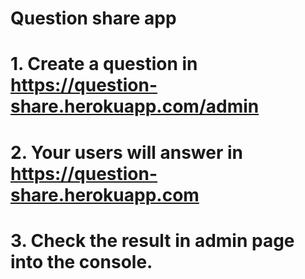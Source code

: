 # Question share app

# 1. Create a question in https://question-share.herokuapp.com/admin
# 2. Your users will answer in https://question-share.herokuapp.com
# 3. Check the result in admin page into the console.
